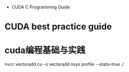 * CUDA C Programming Guide
# CUDA best practice guide
# cuda编程基础与实践

nvcc vectoradd.cu -o vectoradd
nsys profile --stats=true ./
